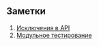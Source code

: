 ## Заметки

1. [Исключения в API](https://github.com/grytsenko/java-design/blob/master/exceptions-in-api.md)
1. [Модульное тестирование](https://github.com/grytsenko/java-design/blob/master/unit-testing.md)
